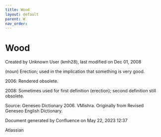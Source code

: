 ```yaml
---
title: Wood
layout: default
parent: W
nav_order:
---
```


# Wood

Created by  Unknown User (kmh28), last modified on Dec 01, 2008

(noun) Erection; used in the implication that something is very good.

2006: Rendered obsolete.

2008: Sometimes used for first definition (erection); second definition still obsolete.

Source: Geneseo Dictionary 2006. VMishra. Originally from Revised Geneseo English Dictionary.

Document generated by Confluence on May 22, 2023 12:37

Atlassian
